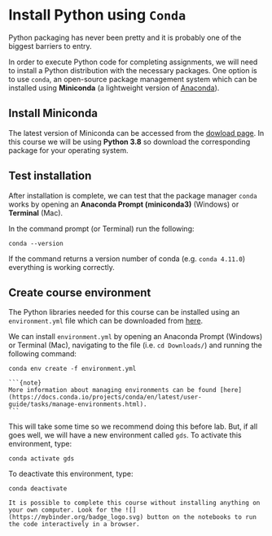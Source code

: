 # Install Python using `Conda`

Python packaging has never been pretty and it is probably one of the biggest barriers to entry.

In order to execute Python code for completing assignments, we will need to install a Python distribution with the necessary packages. One option is to use `conda`, an open-source package management system which can be installed using **Miniconda** (a lightweight version of [Anaconda](https://www.anaconda.com/products/individual)). 

## Install Miniconda

The latest version of Miniconda can be accessed from the [dowload page](https://docs.conda.io/en/latest/miniconda.html). In this course we will be using **Python 3.8** so download the corresponding package for your operating system.

## Test installation

After installation is complete, we can test that the package manager `conda` works by opening an **Anaconda Prompt (miniconda3)** (Windows) or **Terminal** (Mac). 

In the command prompt (or Terminal) run the following:
```
conda --version
```

If the command returns a version number of conda (e.g. `conda 4.11.0`) everything is working correctly.

## Create course environment

The Python libraries needed for this course can be installed using an `environment.yml` file which can be downloaded from [here](https://www.dropbox.com/s/x6md9xh7brma0lf/environment.yml?dl=0). 

We can install `environment.yml` by opening an Anaconda Prompt (Windows) or Terminal (Mac), navigating to the file (i.e. `cd Downloads/`) and running the following command:

```
conda env create -f environment.yml
```

````{margin}
```{note}
More information about managing environments can be found [here](https://docs.conda.io/projects/conda/en/latest/user-guide/tasks/manage-environments.html).
```
````

This will take some time so we recommend doing this before lab. But, if all goes well, we will have a new environment called `gds`. To activate this environment, type:

```
conda activate gds
```

To deactivate this environment, type:

```
conda deactivate
```

```{note}
It is possible to complete this course without installing anything on your own computer. Look for the ![](https://mybinder.org/badge_logo.svg) button on the notebooks to run the code interactively in a browser.
```



